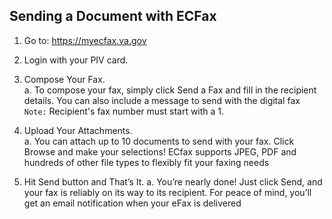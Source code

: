 ## Sending a Document with ECFax
1. Go to: https://myecfax.va.gov  
 
2. Login with your PIV card.  
 
3. Compose Your Fax.  
  a. To compose your fax, simply click Send a Fax and fill in the recipient details. You can also include a message to send with the digital fax  
 `Note:` Recipient's fax number must start with a 1.  
 
4. Upload Your Attachments.  
  a. You can attach up to 10 documents to send with your fax. Click Browse and make your selections! ECfax supports JPEG, PDF and hundreds of other file types to flexibly fit your faxing needs  
 
5. Hit Send button and That’s It.
  a. You’re nearly done! Just click Send, and your fax is reliably on its way to its recipient. For peace of mind, you’ll get an email notification when your eFax is delivered  
